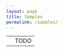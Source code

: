 ```yaml
---
layout: page
title: Samples
permalink: /samples/
---
```


<table>
    <tr>
        <td>
            <a href="sinewave" markdown="0">
                <canvas id="line-canvas" style="height: 200px; width: 300px"></canvas>
            </a>
        </td>
        <td>
            TODO
        </td>
    </tr>
</table>
<script>sample.setupMovingSineWave(document.getElementById("line-canvas"));</script>
